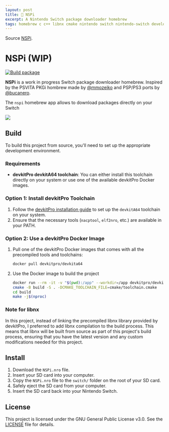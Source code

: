 ```yaml
---
layout: post
title: 👾 NSPi
excerpt: A Nintendo Switch package downloader homebrew
tags: homebrew c c++ libnx cmake nintendo switch nintendo-switch development
---
```


Source [NSPi](https://github.com/Nontre12/nspi).

# NSPi (WIP)

[![Build package](https://github.com/Nontre12/nspi/actions/workflows/build.yml/badge.svg)](https://github.com/Nontre12/nspi/actions/workflows/build.yml)

**NSPi** is a work in progress Switch package downloader homebrew. Inspired by the PSVITA PKGi hombrew made by [@mmozeiko](https://github.com/mmozeiko) and PSP/PS3 ports by [@bucanero](https://github.com/bucanero).

The `nspi` homebrew app allows to download packages directly on your Switch

![](https://nontre.es/assets/2024-08-20-nspi.jpg)

## Build
To build this project from source, you'll need to set up the appropriate development environment.

### Requirements

- **devkitPro devkitA64 toolchain**: You can either install this toolchain directly on your system or use one of the available devkitPro Docker images.

### Option 1: Install devkitPro Toolchain

1. Follow the [devkitPro installation guide](https://devkitpro.org/wiki/Getting_Started) to set up the `devkitA64` toolchain on your system.
2. Ensure that the necessary tools (`nacptool`, `elf2nro`, etc.) are available in your PATH.

### Option 2: Use a devkitPro Docker Image

1. Pull one of the devkitPro Docker images that comes with all the precompiled tools and toolchains:
    ```bash
    docker pull devkitpro/devkita64
    ```

2. Use the Docker image to build the project
    ```bash
    docker run --rm -it -v "$(pwd):/app" --workdir=/app devkitpro/devkita64:latest bash
    cmake -B build -S . -DCMAKE_TOOLCHAIN_FILE=cmake/toolchain.cmake
    cd build
    make -j$(nproc)
    ```

### Note for libnx
In this project, instead of linking the precompiled libnx library provided by devkitPro, I preferred to add libnx compilation to the build process. This means that libnx will be built from source as part of this project's build process, ensuring that you have the latest version and any custom modifications needed for this project.

## Install
1. Download the `NSPi.nro` file.
2. Insert your SD card into your computer.
3. Copy the `NSPi.nro` file to the `switch/` folder on the root of your SD card.
4. Safely eject the SD card from your computer.
5. Insert the SD card back into your Nintendo Switch.

## License
This project is licensed under the GNU General Public License v3.0. See the [LICENSE](LICENSE) file for details.
